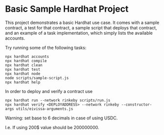 # Basic Sample Hardhat Project

This project demonstrates a basic Hardhat use case. It comes with a sample contract, a test for that contract, a sample script that deploys that contract, and an example of a task implementation, which simply lists the available accounts.

Try running some of the following tasks:

```shell
npx hardhat accounts
npx hardhat compile
npx hardhat clean
npx hardhat test
npx hardhat node
node scripts/sample-script.js
npx hardhat help
```
In order to deploy and verify a contract use
```shell
npx hardhat run --network rinkeby scripts/run.js
npx hardhat verify <DEPLOYADDRESS> --network rinkeby --constructor-args utils/eivissa-arguments.js
```
Warning: set base to 6 decimals in case of using USDC.

I.e. If using 200$ value should be 200000000.
